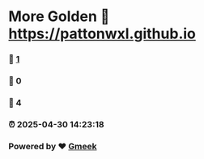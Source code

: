 # More Golden :link: https://pattonwxl.github.io 
### :page_facing_up: [1](https://pattonwxl.github.io/tag.html) 
### :speech_balloon: 0 
### :hibiscus: 4 
### :alarm_clock: 2025-04-30 14:23:18 
### Powered by :heart: [Gmeek](https://github.com/Meekdai/Gmeek)
